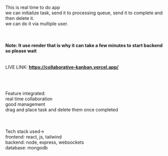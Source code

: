 This is real time to do app </br>
we can initialize task, send it to processing queue, send it to complete and then delete it. </br>
we can do it via multiple user. </br>
</br></br></br>
<b>Note: It use render that is why it can take a few minutes to start backend so please wait </b>
</br></br></br>
LIVE LINK:
<strong >https://collaborative-kanban.vercel.app/</strong>

</br></br></br>
Feature integrated:</br>
real time collaboration </br>
good management </br>
drag and place task and delete them once completed </br>
</br></br></br>
Tech stack used-></br>
frontend: react, js, tailwind</br>
backend: node, express, websockets</br>
database: mongodb</br>


